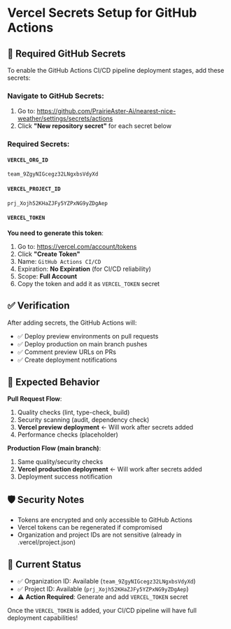 # Vercel Secrets Setup for GitHub Actions

## 🔑 Required GitHub Secrets

To enable the GitHub Actions CI/CD pipeline deployment stages, add these secrets:

### **Navigate to GitHub Secrets**:
1. Go to: https://github.com/PrairieAster-Ai/nearest-nice-weather/settings/secrets/actions
2. Click **"New repository secret"** for each secret below

### **Required Secrets**:

#### `VERCEL_ORG_ID`
```
team_9ZgyNIGcegz32LNgxbsVdyXd
```

#### `VERCEL_PROJECT_ID`
```
prj_Xojh52KHaZJFy5YZPxNG9yZDgAep
```

#### `VERCEL_TOKEN`
**You need to generate this token**:
1. Go to: https://vercel.com/account/tokens
2. Click **"Create Token"**
3. Name: `GitHub Actions CI/CD`
4. Expiration: **No Expiration** (for CI/CD reliability)
5. Scope: **Full Account**
6. Copy the token and add it as `VERCEL_TOKEN` secret

## ✅ Verification

After adding secrets, the GitHub Actions will:
- ✅ Deploy preview environments on pull requests
- ✅ Deploy production on main branch pushes
- ✅ Comment preview URLs on PRs
- ✅ Create deployment notifications

## 🚀 Expected Behavior

**Pull Request Flow**:
1. Quality checks (lint, type-check, build)
2. Security scanning (audit, dependency check)
3. **Vercel preview deployment** ← Will work after secrets added
4. Performance checks (placeholder)

**Production Flow (main branch)**:
1. Same quality/security checks
2. **Vercel production deployment** ← Will work after secrets added
3. Deployment success notification

## 🛡️ Security Notes

- Tokens are encrypted and only accessible to GitHub Actions
- Vercel tokens can be regenerated if compromised
- Organization and project IDs are not sensitive (already in .vercel/project.json)

## 📍 Current Status
- ✅ Organization ID: Available (`team_9ZgyNIGcegz32LNgxbsVdyXd`)
- ✅ Project ID: Available (`prj_Xojh52KHaZJFy5YZPxNG9yZDgAep`)
- ⚠️ **Action Required**: Generate and add `VERCEL_TOKEN` secret

Once the `VERCEL_TOKEN` is added, your CI/CD pipeline will have full deployment capabilities!
